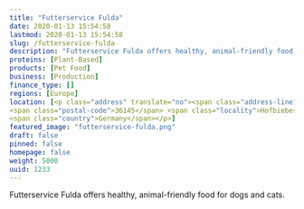 ```yaml
---
title: "Futterservice Fulda"
date: 2020-01-13 15:54:58
lastmod: 2020-01-13 15:54:58
slug: /futterservice-fulda
description: "Futterservice Fulda offers healthy, animal-friendly food for dogs and cats."
proteins: [Plant-Based]
products: [Pet Food]
business: [Production]
finance_type: []
regions: [Europe]
location: [<p class="address" translate="no"><span class="address-line1">An der Röthe</span><br>
<span class="postal-code">36145</span> <span class="locality">Hofbieber</span><br>
<span class="country">Germany</span></p>]
featured_image: "futterservice-fulda.png"
draft: false
pinned: false
homepage: false
weight: 5000
uuid: 1233
---
```

<p>Futterservice Fulda offers healthy, animal-friendly food for dogs and cats.</p>
